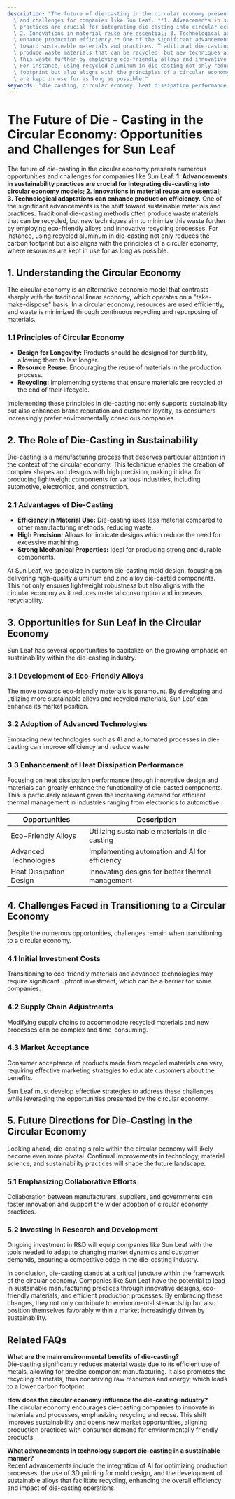 ```yaml
---
description: "The future of die-casting in the circular economy presents numerous opportunities\
  \ and challenges for companies like Sun Leaf. **1. Advancements in sustainability\
  \ practices are crucial for integrating die-casting into circular economy models;\
  \ 2. Innovations in material reuse are essential; 3. Technological adaptations can\
  \ enhance production efficiency.** One of the significant advancements is the shift\
  \ toward sustainable materials and practices. Traditional die-casting methods often\
  \ produce waste materials that can be recycled, but new techniques aim to minimize\
  \ this waste further by employing eco-friendly alloys and innovative recycling processes.\
  \ For instance, using recycled aluminum in die-casting not only reduces the carbon\
  \ footprint but also aligns with the principles of a circular economy, where resources\
  \ are kept in use for as long as possible."
keywords: "die casting, circular economy, heat dissipation performance, die-cast aluminum"
---
```

# The Future of Die - Casting in the Circular Economy: Opportunities and Challenges for Sun Leaf

The future of die-casting in the circular economy presents numerous opportunities and challenges for companies like Sun Leaf. **1. Advancements in sustainability practices are crucial for integrating die-casting into circular economy models; 2. Innovations in material reuse are essential; 3. Technological adaptations can enhance production efficiency.** One of the significant advancements is the shift toward sustainable materials and practices. Traditional die-casting methods often produce waste materials that can be recycled, but new techniques aim to minimize this waste further by employing eco-friendly alloys and innovative recycling processes. For instance, using recycled aluminum in die-casting not only reduces the carbon footprint but also aligns with the principles of a circular economy, where resources are kept in use for as long as possible.

## **1. Understanding the Circular Economy**

The circular economy is an alternative economic model that contrasts sharply with the traditional linear economy, which operates on a "take-make-dispose" basis. In a circular economy, resources are used efficiently, and waste is minimized through continuous recycling and repurposing of materials. 

### **1.1 Principles of Circular Economy**

- **Design for Longevity:** Products should be designed for durability, allowing them to last longer.
- **Resource Reuse:** Encouraging the reuse of materials in the production process.
- **Recycling:** Implementing systems that ensure materials are recycled at the end of their lifecycle.

Implementing these principles in die-casting not only supports sustainability but also enhances brand reputation and customer loyalty, as consumers increasingly prefer environmentally conscious companies.

## **2. The Role of Die-Casting in Sustainability**

Die-casting is a manufacturing process that deserves particular attention in the context of the circular economy. This technique enables the creation of complex shapes and designs with high precision, making it ideal for producing lightweight components for various industries, including automotive, electronics, and construction.

### **2.1 Advantages of Die-Casting**

- **Efficiency in Material Use:** Die-casting uses less material compared to other manufacturing methods, reducing waste.
- **High Precision:** Allows for intricate designs which reduce the need for excessive machining.
- **Strong Mechanical Properties:** Ideal for producing strong and durable components.

At Sun Leaf, we specialize in custom die-casting mold design, focusing on delivering high-quality aluminum and zinc alloy die-casted components. This not only ensures lightweight robustness but also aligns with the circular economy as it reduces material consumption and increases recyclability.

## **3. Opportunities for Sun Leaf in the Circular Economy**

Sun Leaf has several opportunities to capitalize on the growing emphasis on sustainability within the die-casting industry.

### **3.1 Development of Eco-Friendly Alloys**

The move towards eco-friendly materials is paramount. By developing and utilizing more sustainable alloys and recycled materials, Sun Leaf can enhance its market position. 

### **3.2 Adoption of Advanced Technologies**

Embracing new technologies such as AI and automated processes in die-casting can improve efficiency and reduce waste. 

### **3.3 Enhancement of Heat Dissipation Performance**

Focusing on heat dissipation performance through innovative design and materials can greatly enhance the functionality of die-casted components. This is particularly relevant given the increasing demand for efficient thermal management in industries ranging from electronics to automotive.

| Opportunities         | Description                                        |
|-----------------------|----------------------------------------------------|
| Eco-Friendly Alloys   | Utilizing sustainable materials in die-casting     |
| Advanced Technologies  | Implementing automation and AI for efficiency      |
| Heat Dissipation Design| Innovating designs for better thermal management |

## **4. Challenges Faced in Transitioning to a Circular Economy**

Despite the numerous opportunities, challenges remain when transitioning to a circular economy.

### **4.1 Initial Investment Costs**

Transitioning to eco-friendly materials and advanced technologies may require significant upfront investment, which can be a barrier for some companies.

### **4.2 Supply Chain Adjustments**

Modifying supply chains to accommodate recycled materials and new processes can be complex and time-consuming.

### **4.3 Market Acceptance**

Consumer acceptance of products made from recycled materials can vary, requiring effective marketing strategies to educate customers about the benefits.

Sun Leaf must develop effective strategies to address these challenges while leveraging the opportunities presented by the circular economy.

## **5. Future Directions for Die-Casting in the Circular Economy**

Looking ahead, die-casting's role within the circular economy will likely become even more pivotal. Continual improvements in technology, material science, and sustainability practices will shape the future landscape.

### **5.1 Emphasizing Collaborative Efforts**

Collaboration between manufacturers, suppliers, and governments can foster innovation and support the wider adoption of circular economy practices.

### **5.2 Investing in Research and Development**

Ongoing investment in R&D will equip companies like Sun Leaf with the tools needed to adapt to changing market dynamics and customer demands, ensuring a competitive edge in the die-casting industry.

In conclusion, die-casting stands at a critical juncture within the framework of the circular economy. Companies like Sun Leaf have the potential to lead in sustainable manufacturing practices through innovative designs, eco-friendly materials, and efficient production processes. By embracing these changes, they not only contribute to environmental stewardship but also position themselves favorably within a market increasingly driven by sustainability.

## Related FAQs

**What are the main environmental benefits of die-casting?**  
Die-casting significantly reduces material waste due to its efficient use of metals, allowing for precise component manufacturing. It also promotes the recycling of metals, thus conserving raw resources and energy, which leads to a lower carbon footprint.

**How does the circular economy influence the die-casting industry?**  
The circular economy encourages die-casting companies to innovate in materials and processes, emphasizing recycling and reuse. This shift improves sustainability and opens new market opportunities, aligning production practices with consumer demand for environmentally friendly products.

**What advancements in technology support die-casting in a sustainable manner?**  
Recent advancements include the integration of AI for optimizing production processes, the use of 3D printing for mold design, and the development of sustainable alloys that facilitate recycling, enhancing the overall efficiency and impact of die-casting operations.
